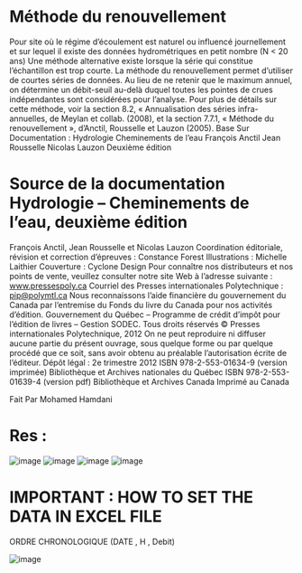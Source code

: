 # Méthode du renouvellement

Pour site où le régime d’écoulement est naturel ou influencé journellement et sur lequel il existe des données hydrométriques en petit nombre (N < 20 ans)
Une méthode alternative existe lorsque la série qui constitue l’échantillon est trop courte. La méthode du renouvellement permet d’utiliser de courtes séries de données. Au lieu de ne retenir que le maximum annuel, on détermine un débit-seuil au-delà duquel toutes les pointes de crues indépendantes sont considérées pour l’analyse. Pour plus de détails sur cette méthode, voir la section 8.2, « Annualisation des séries infra-annuelles, de Meylan et collab. (2008), et la section 7.7.1, « Méthode du renouvellement », d’Anctil, Rousselle et Lauzon (2005).
Base Sur Documentation : Hydrologie Cheminements de l’eau François Anctil Jean Rousselle Nicolas Lauzon Deuxième édition 

# Source de la documentation Hydrologie – Cheminements de l’eau, deuxième édition

François Anctil, Jean Rousselle et Nicolas Lauzon
Coordination éditoriale, révision et correction d’épreuves : Constance Forest
Illustrations : Michelle Laithier
Couverture : Cyclone Design
Pour connaître nos distributeurs et nos points de vente, veuillez consulter
notre site Web à l’adresse suivante : www.pressespoly.ca
Courriel des Presses internationales Polytechnique : pip@polymtl.ca
Nous reconnaissons l’aide financière du gouvernement du Canada par l’entremise du Fonds du livre
du Canada pour nos activités d’édition.
Gouvernement du Québec – Programme de crédit d’impôt pour l’édition de livres – Gestion SODEC.
Tous droits réservés
© Presses internationales Polytechnique, 2012
On ne peut reproduire ni diffuser aucune partie du présent ouvrage, sous quelque forme ou par
quelque procédé que ce soit, sans avoir obtenu au préalable l’autorisation
écrite de l’éditeur.
Dépôt légal : 2e trimestre 2012 ISBN 978-2-553-01634-9 (version imprimée)
Bibliothèque et Archives nationales du Québec ISBN 978-2-553-01639-4 (version pdf)
Bibliothèque et Archives Canada Imprimé au Canada

Fait Par Mohamed Hamdani 

# Res : 

![image](https://github.com/user-attachments/assets/295a8c8a-7e69-4b79-ad52-4533ccdb185f)
![image](https://github.com/user-attachments/assets/7161c727-7ab1-44dd-b388-c413f3648b08)
![image](https://github.com/user-attachments/assets/df47bfb4-4d77-4674-9090-6bdb2d292bb3)
![image](https://github.com/user-attachments/assets/36905575-e7a9-4847-a284-c60c6a1a197a)


#  IMPORTANT : HOW TO SET THE DATA IN EXCEL FILE 

ORDRE CHRONOLOGIQUE (DATE , H , Debit) 

![image](https://github.com/user-attachments/assets/ba3cc393-28e0-45d9-b38b-68e32b56e44a)






